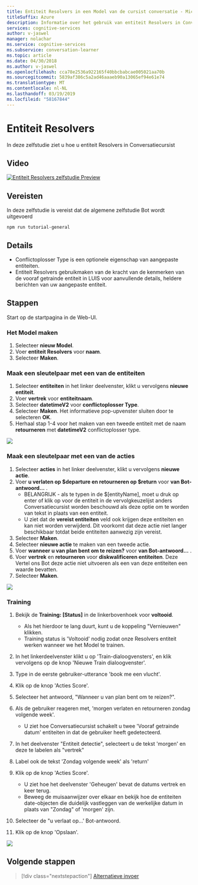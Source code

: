 ```yaml
---
title: Entiteit Resolvers in een Model van de cursist conversatie - Microsoft Cognitive Services | Microsoft Docs
titleSuffix: Azure
description: Informatie over het gebruik van entiteit Resolvers in Conversatiecursist.
services: cognitive-services
author: v-jaswel
manager: nolachar
ms.service: cognitive-services
ms.subservice: conversation-learner
ms.topic: article
ms.date: 04/30/2018
ms.author: v-jaswel
ms.openlocfilehash: cca78e2536a922165f40bbcbabcae005021aa70b
ms.sourcegitcommit: 5839af386c5a2ad46aaaeb90a13065ef94e61e74
ms.translationtype: MT
ms.contentlocale: nl-NL
ms.lasthandoff: 03/19/2019
ms.locfileid: "58167844"
---
```

# <a name="entity-resolvers"></a>Entiteit Resolvers

In deze zelfstudie ziet u hoe u entiteit Resolvers in Conversatiecursist

## <a name="video"></a>Video

[![Entiteit Resolvers zelfstudie Preview](https://aka.ms/cl_Tutorial_v3_EntityResolvers_Preview)](https://aka.ms/cl_Tutorial_v3_EntityResolvers)

## <a name="requirements"></a>Vereisten
In deze zelfstudie is vereist dat de algemene zelfstudie Bot wordt uitgevoerd

    npm run tutorial-general

## <a name="details"></a>Details

- Conflictoplosser Type is een optionele eigenschap van aangepaste entiteiten.
- Entiteit Resolvers gebruikmaken van de kracht van de kenmerken van de vooraf getrainde entiteit in LUIS voor aanvullende details, heldere berichten van uw aangepaste entiteit.

## <a name="steps"></a>Stappen

Start op de startpagina in de Web-UI.

### <a name="create-the-model"></a>Het Model maken

1. Selecteer **nieuw Model**.
2. Voer **entiteit Resolvers** voor **naam**.
3. Selecteer **Maken**.

### <a name="create-a-pair-of-entities"></a>Maak een sleutelpaar met een van de entiteiten

1. Selecteer **entiteiten** in het linker deelvenster, klikt u vervolgens **nieuwe entiteit**.
2. Voer **vertrek** voor **entiteitnaam**.
3. Selecteer **datetimeV2** voor **conflictoplosser Type**.
4. Selecteer **Maken**. Het informatieve pop-upvenster sluiten door te selecteren **OK**.
5. Herhaal stap 1-4 voor het maken van een tweede entiteit met de naam **retourneren** met **datetimeV2** conflictoplosser type.

![](../media/T09_entities.png)

### <a name="create-a-pair-of-actions"></a>Maak een sleutelpaar met een van de acties

1. Selecteer **acties** in het linker deelvenster, klikt u vervolgens **nieuwe actie**.
2. Voer **u verlaten op $departure en retourneren op $return** voor **van Bot-antwoord...** .
    - BELANGRIJK - als te typen in de $[entityName], moet u druk op enter of klik op voor de entiteit in de vervolgkeuzelijst anders Conversatiecursist worden beschouwd als deze optie om te worden van tekst in plaats van een entiteit.
    - U ziet dat de **vereist entiteiten** veld ook krijgen deze entiteiten en kan niet worden verwijderd. Dit voorkomt dat deze actie niet langer beschikbaar totdat beide entiteiten aanwezig zijn vereist.
3. Selecteer **Maken**.
4. Selecteer **nieuwe actie** te maken van een tweede actie.
5. Voer **wanneer u van plan bent om te reizen?** voor **van Bot-antwoord...** .
6. Voer **vertrek** en **retourneren** voor **diskwalificeren entiteiten**. Deze Vertel ons Bot deze actie niet uitvoeren als een van deze entiteiten een waarde bevatten.
7. Selecteer **Maken**.

![](../media/T09_actions.png)

### <a name="training"></a>Training

1. Bekijk de **Training: [Status]** in de linkerbovenhoek voor **voltooid**.
    - Als het hierdoor te lang duurt, kunt u de koppeling "Vernieuwen" klikken.
    - Training status is 'Voltooid' nodig zodat onze Resolvers entiteit werken wanneer we het Model te trainen.

2. In het linkerdeelvenster klikt u op 'Train-dialoogvensters', en klik vervolgens op de knop 'Nieuwe Train dialoogvenster'.
3. Type in de eerste gebruiker-utterance 'book me een vlucht'. 
4. Klik op de knop 'Acties Score'.
5. Selecteer het antwoord, "Wanneer u van plan bent om te reizen?".
6. Als de gebruiker reageren met, 'morgen verlaten en retourneren zondag volgende week'.
    - U ziet hoe Conversatiecursist schakelt u twee 'Vooraf getrainde datum' entiteiten in dat de gebruiker heeft gedetecteerd.
7. In het deelvenster "Entiteit detectie", selecteert u de tekst 'morgen' en deze te labelen als "vertrek"
8. Label ook de tekst 'Zondag volgende week' als 'return'
9. Klik op de knop 'Acties Score'.
    - U ziet hoe het deelvenster 'Geheugen' bevat de datums vertrek en keer terug.
    - Beweeg de muisaanwijzer over elkaar en bekijk hoe de entiteiten date-objecten die duidelijk vastleggen van de werkelijke datum in plaats van "Zondag" of 'morgen' zijn.
10. Selecteer de "u verlaat op...' Bot-antwoord.
11. Klik op de knop 'Opslaan'.

![](../media/T09_training.png)

## <a name="next-steps"></a>Volgende stappen

> [!div class="nextstepaction"]
> [Alternatieve invoer](./10-alternative-inputs.md)
